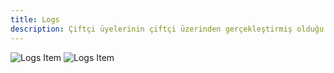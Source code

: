 ```yaml
---
title: Logs
description: Çiftçi üyelerinin çiftçi üzerinden gerçekleştirmiş olduğu birçok işlemin kaydı tutulur ve bu kayıtlar diğer çiftçi üyeleri tarafından da görülebilir.
---
```


![Logs Item](../../../../../assets/sfarmer/en/logs-item.png "Logs Item")
![Logs Item](../../../../../assets/sfarmer/en/log-item.png "Logs Menu")